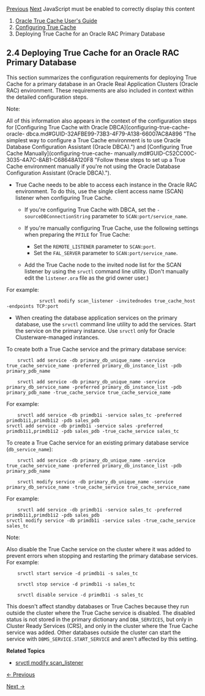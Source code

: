 [Previous](configuring-true-cache-database-application-services-manually.md)
[Next](verifying-true-cache-configuration.md) JavaScript must be enabled to
correctly display this content

  1. [Oracle True Cache User's Guide](index.md)
  2. [Configuring True Cache](configuring-true-cache.md)
  3. Deploying True Cache for an Oracle RAC Primary Database

## 2.4 Deploying True Cache for an Oracle RAC Primary Database

This section summarizes the configuration requirements for deploying True
Cache for a primary database in an Oracle Real Application Clusters (Oracle
RAC) environment. These requirements are also included in context within the
detailed configuration steps.

Note:

All of this information also appears in the context of the configuration steps
for [Configuring True Cache with Oracle DBCA](configuring-true-cache-oracle-
dbca.md#GUID-32AFBE99-73B3-4F79-A138-66007AC8A896 "The simplest way to
configure a True Cache environment is to use Oracle Database Configuration
Assistant \(Oracle DBCA\).") and [Configuring True Cache
Manually](configuring-true-cache-
manually.md#GUID-C52CC00C-3035-4A7C-8AB1-C68648A120F8 "Follow these steps to
set up a True Cache environment manually if you're not using the Oracle
Database Configuration Assistant \(Oracle DBCA\).").

  * True Cache needs to be able to access each instance in the Oracle RAC environment. To do this, use the single client access name (SCAN) listener when configuring True Cache.

    * If you're configuring True Cache with DBCA, set the `-sourceDBConnectionString` parameter to `SCAN:port/service_name`. 
    * If you're manually configuring True Cache, use the following settings when preparing the `PFILE` for True Cache: 

      * Set the `REMOTE_LISTENER` parameter to `SCAN:port`. 
      * Set the `FAL_SERVER` parameter to `SCAN:port/service_name`. 
    * Add the True Cache node to the invited node list for the SCAN listener by using the `srvctl` command line utility. (Don't manually edit the `listener.ora` file as the grid owner user.)

For example:

        
                srvctl modify scan_listener -invitednodes true_cache_host -endpoints TCP:port

  * When creating the database application services on the primary database, use the `srvctl` command line utility to add the services. Start the service on the primary instance. Use `srvctl` only for Oracle Clusterware-managed instances.

To create both a True Cache service and the primary database service:

    
        srvctl add service -db primary_db_unique_name -service true_cache_service_name -preferred primary_db_instance_list -pdb primary_pdb_name
    
        srvctl add service -db primary_db_unique_name -service primary_db_service_name -preferred primary_db_instance_list -pdb primary_pdb_name -true_cache_service true_cache_service_name

For example:

    
        srvctl add service -db primdb1i -service sales_tc -preferred primdb1i1,primdb1i2 -pdb sales_pdb
    srvctl add service -db primdb1i -service sales -preferred primdb1i1,primdb1i2 -pdb sales_pdb -true_cache_service sales_tc

To create a True Cache service for an existing primary database service
(`db_service_name`):

    
        srvctl add service -db primary_db_unique_name -service true_cache_service_name -preferred primary_db_instance_list -pdb primary_pdb_name
    
        srvctl modify service -db primary_db_unique_name -service primary_db_service_name -true_cache_service true_cache_service_name

For example:

    
        srvctl add service -db primdb1i -service sales_tc -preferred primdb1i1,primdb1i2 -pdb sales_pdb
    srvctl modify service -db primdb1i -service sales -true_cache_service sales_tc

Note:

Also disable the True Cache service on the cluster where it was added to
prevent errors when stopping and restarting the primary database services. For
example:

    
        srvctl start service -d primdb1i -s sales_tc
    
        srvctl stop service -d primdb1i -s sales_tc
    
        srvctl disable service -d primdb1i -s sales_tc

This doesn't affect standby databases or True Caches because they run outside
the cluster where the True Cache service is disabled. The disabled status is
not stored in the primary dictionary and `DBA_SERVICES`, but only in Cluster
Ready Services (CRS), and only in the cluster where the True Cache service was
added. Other databases outside the cluster can start the service with
`DBMS_SERVICE.START_SERVICE` and aren't affected by this setting.

**Related Topics**

  * [srvctl modify scan_listener](https://docs.oracle.com/pls/topic/lookup?ctx=en/database/oracle/oracle-database/23&id=RACAD-GUID-8E829323-D14F-40E4-AE39-CB23885EED85)


[← Previous](configuring-true-cache-database-application-services-manually.md)

[Next →](verifying-true-cache-configuration.md)
